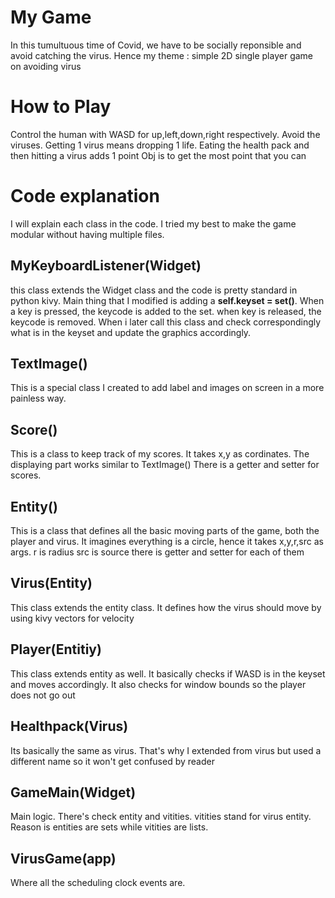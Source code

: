 # My Game
In this tumultuous time of Covid, we have to be socially reponsible and avoid catching the virus. Hence my theme : simple 2D single player game on avoiding virus

# How to Play
Control the human with WASD for up,left,down,right respectively. 
Avoid the viruses. 
Getting 1 virus means dropping 1 life.
Eating the health pack and then hitting a virus adds 1 point
Obj is to get the most point that you can

# Code explanation
I will explain each class in the code. I tried my best to make the game modular without having multiple files. 

## MyKeyboardListener(Widget)
this class extends the Widget class and the code is pretty standard in python kivy. 
Main thing that I modified is adding a **self.keyset = set()**. When a key is pressed, the keycode is added to the set. when key is released, the keycode is removed. When i later call this class and check correspondingly what is in the keyset and update the graphics accordingly. 

## TextImage() 
This is a special class I created to add label and images on screen in a more painless way. 

## Score()
This is a class to keep track of my scores. It takes x,y as cordinates.
The displaying part works similar to TextImage()
There is a getter and setter for scores.

## Entity()
This is a class that defines all the basic moving parts of the game, both the player and virus. 
It imagines everything is a circle, hence it takes x,y,r,src as args.
r is radius
src is source
there is getter and setter for each of them

## Virus(Entity)
This class extends the entity class. It defines how the virus should move by using kivy vectors for velocity

## Player(Entitiy)
This class extends entity as well. It basically checks if WASD is in the keyset and moves accordingly. It also checks for window bounds so the player does not go out 

## Healthpack(Virus)
Its basically the same as virus. That's why I extended from virus but used a different name so it won't get confused by reader

## GameMain(Widget)
Main logic. There's check entity and vitities. vitities stand for virus entity. Reason is entities are sets while vitities are lists. 

## VirusGame(app)
Where all the scheduling clock events are. 
